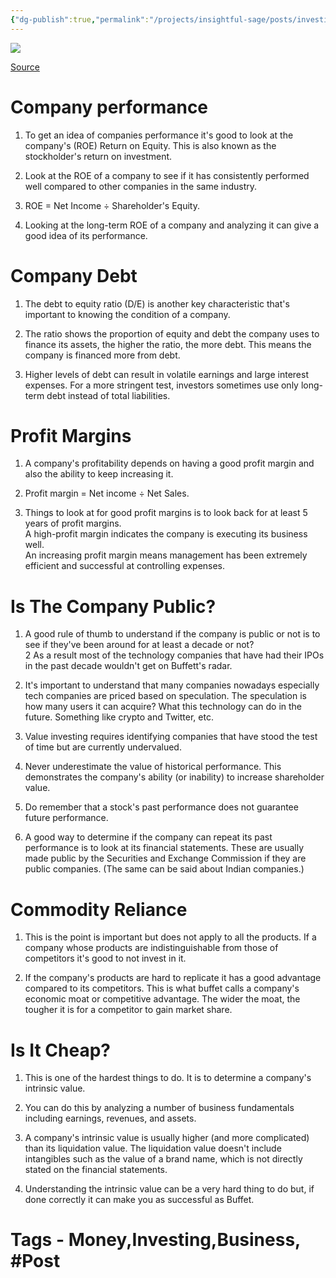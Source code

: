 ```yaml
---
{"dg-publish":true,"permalink":"/projects/insightful-sage/posts/investing-ideology-of-warren-buffett/","dgPassFrontmatter":true,"noteIcon":"3","created":"2023-11-14T21:08:37.559+05:30","updated":"2024-02-26T02:42:25.849+05:30"}
---
```


[![](https://blogger.googleusercontent.com/img/b/R29vZ2xl/AVvXsEie-ez2URgvQeXB0VYF-k6WpN8-MChZukPGZFmNuAoAC_kpfFaMbdYueTzLiWQDDYWSfVRKY58CT30wYNx20FO-GRpMhVmVN-tXKWUC4R0qxmUDEqtmeZ9qjupqQHdFd_uR8U_XAGH2AVkZGn99yYub57EoWPuciOebF-d_vHt_W_BZOev1UpHHmgYo7Q/s16000/ezgif.com-gif-maker%20(1).webp)](https://www.blogger.com/blog/post/edit/1611734099211476647/4344726411412903844#)

[](https://www.blogger.com/blog/post/edit/1611734099211476647/4344726411412903844#)[Source](https://www.blogger.com/blog/post/edit/1611734099211476647/4344726411412903844#)

# Company performance

1.  To get an idea of companies performance it's good to look at the company's (ROE) Return on Equity. This is also known as the stockholder's return on investment.
    
2.  Look at the ROE of a company to see if it has consistently performed well compared to other companies in the same industry.
    
3.  ROE = Net Income ÷ Shareholder's Equity.
    
4.  Looking at the long-term ROE of a company and analyzing it can give a good idea of its performance.
    

# Company Debt

1.  The debt to equity ratio (D/E) is another key characteristic that's important to knowing the condition of a company.
    
2.  The ratio shows the proportion of equity and debt the company uses to finance its assets, the higher the ratio, the more debt. This means the company is financed more from debt.
    
3.  Higher levels of debt can result in volatile earnings and large interest expenses. For a more stringent test, investors sometimes use only long-term debt instead of total liabilities.
    

# Profit Margins

1.  A company's profitability depends on having a good profit margin and also the ability to keep increasing it.
    
2.  Profit margin = Net income ÷ Net Sales.
    
3.  Things to look at for good profit margins is to look back for at least 5 years of profit margins.  
    A high-profit margin indicates the company is executing its business well.  
    An increasing profit margin means management has been extremely efficient and successful at controlling expenses.
    

# Is The Company Public?

1.  A good rule of thumb to understand if the company is public or not is to see if they've been around for at least a decade or not?  
    2 As a result most of the technology companies that have had their IPOs in the past decade wouldn't get on Buffett's radar.
    
2.  It's important to understand that many companies nowadays especially tech companies are priced based on speculation. The speculation is how many users it can acquire? What this technology can do in the future. Something like crypto and Twitter, etc.
    
3.  Value investing requires identifying companies that have stood the test of time but are currently undervalued.
    
4.  Never underestimate the value of historical performance. This demonstrates the company's ability (or inability) to increase shareholder value.
    
5.  Do remember that a stock's past performance does not guarantee future performance.
    
6.  A good way to determine if the company can repeat its past performance is to look at its financial statements. These are usually made public by the Securities and Exchange Commission if they are public companies. (The same can be said about Indian companies.)
    

# Commodity Reliance

1.  This is the point is important but does not apply to all the products. If a company whose products are indistinguishable from those of competitors it's good to not invest in it.
    
2.  If the company's products are hard to replicate it has a good advantage compared to its competitors. This is what buffet calls a company's economic moat or competitive advantage. The wider the moat, the tougher it is for a competitor to gain market share.
    

# Is It Cheap?

1.  This is one of the hardest things to do. It is to determine a company's intrinsic value.
    
2.  You can do this by analyzing a number of business fundamentals including earnings, revenues, and assets.
    
3.  A company's intrinsic value is usually higher (and more complicated) than its liquidation value. The liquidation value doesn't include intangibles such as the value of a brand name, which is not directly stated on the financial statements.
    
4.  Understanding the intrinsic value can be a very hard thing to do but, if done correctly it can make you as successful as Buffet.
# Tags - Money,Investing,Business, #Post 
